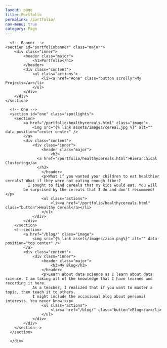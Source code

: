 ```yaml
---
layout: page
title: Portfolio
permalink: /portfolio/
nav-menu: true
category: Page
---
```


<!-- Main -->
<div id="main">

      <!-- Banner -->
    <section id="portfoliobanner" class="major">
        <div class="inner">
            <header class="major">
                <h1>Portfolio</h1>
            </header>
            <div class="content">
                <ul class="actions">
                    <li><a href="#one" class="button scrolly">My Projects</a></li>
                </ul>
            </div>
        </div>
    </section>

      <!-- One -->
      <section id="one" class="spotlights">
      	<section>
      		<a href="/portfolio/healthycereals.html" class="image">
      			<img src="{% link assets/images/cereal.jpg %}" alt="" data-position="center center" />
      		</a>
      		<div class="content">
      			<div class="inner">
      				<header class="major">
      					<h3>
                  <a href="/portfolio/healthycereals.html">Hierarchical Clustering</a>
                  </h3>
      				</header>
      				<p>What if you wanted your children to eat healthier cereals? What if they were not eating enough fiber?
              I sought to find cereals that my kids would eat. You will
            be surprised by the cereals that I do and don't recommend! </p>
      				<ul class="actions">
      					<li><a href="/portfolio/healthycereals.html" class="button">Healthy Cereal</a></li>
      				</ul>
      			</div>
      		</div>
      	</section>
      	<!--section>
      		<a href="/blog/" class="image">
      			<img src="{% link assets/images/zion.png%}" alt="" data-position="top center" />
      		</a>
      		<div class="content">
      			<div class="inner">
      				<header class="major">
      					<h3>My Blog</h3>
      				</header>
      				<p>Learn about data science as I learn about data science. I am taking all of the knowledge that I have learned and recording it here.
                As a teacher, I realized that if you want to master a topic, then teach it to others.
                I might include the occasional blog about personal interests. You never know!</p>
      				<ul class="actions">
      					<li><a href="/blog/" class="button">Blog</a></li>
      				</ul>
      			</div>
      		</div>
      	</section-->
      </section>

      </div>
